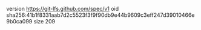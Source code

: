 version https://git-lfs.github.com/spec/v1
oid sha256:41b1f8331aab7d2c5523f3f9f90db9e44b9609c3eff247d39010466e9b0ca099
size 209
